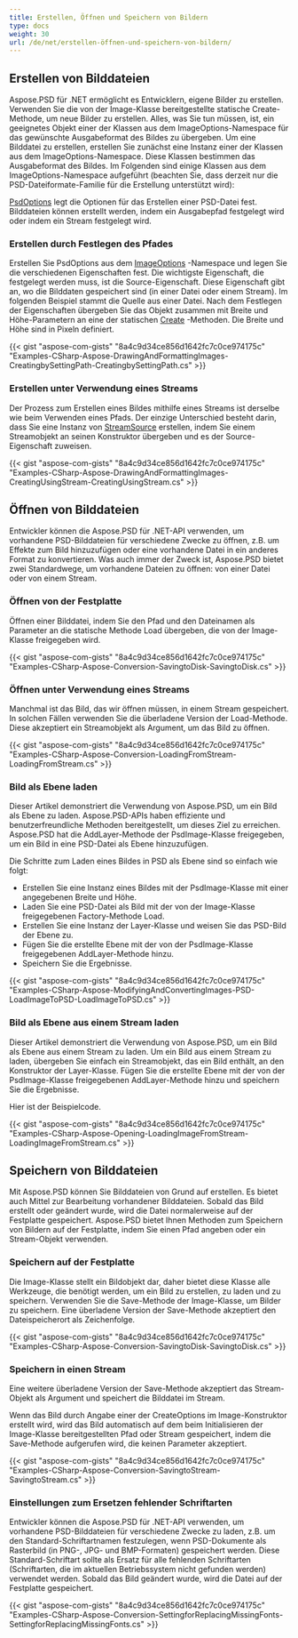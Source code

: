 ```yaml
---
title: Erstellen, Öffnen und Speichern von Bildern
type: docs
weight: 30
url: /de/net/erstellen-öffnen-und-speichern-von-bildern/
---
```


## **Erstellen von Bilddateien**
Aspose.PSD für .NET ermöglicht es Entwicklern, eigene Bilder zu erstellen. Verwenden Sie die von der Image-Klasse bereitgestellte statische Create-Methode, um neue Bilder zu erstellen. Alles, was Sie tun müssen, ist, ein geeignetes Objekt einer der Klassen aus dem ImageOptions-Namespace für das gewünschte Ausgabeformat des Bildes zu übergeben. Um eine Bilddatei zu erstellen, erstellen Sie zunächst eine Instanz einer der Klassen aus dem ImageOptions-Namespace. Diese Klassen bestimmen das Ausgabeformat des Bildes. Im Folgenden sind einige Klassen aus dem ImageOptions-Namespace aufgeführt (beachten Sie, dass derzeit nur die PSD-Dateiformate-Familie für die Erstellung unterstützt wird):

[PsdOptions](https://reference.aspose.com/psd/net/aspose.psd.imageoptions/psdoptions) legt die Optionen für das Erstellen einer PSD-Datei fest. Bilddateien können erstellt werden, indem ein Ausgabepfad festgelegt wird oder indem ein Stream festgelegt wird.
### **Erstellen durch Festlegen des Pfades**
Erstellen Sie PsdOptions aus dem [ImageOptions](https://reference.aspose.com/psd/net/aspose.psd.imageoptions) -Namespace und legen Sie die verschiedenen Eigenschaften fest. Die wichtigste Eigenschaft, die festgelegt werden muss, ist die Source-Eigenschaft. Diese Eigenschaft gibt an, wo die Bilddaten gespeichert sind (in einer Datei oder einem Stream). Im folgenden Beispiel stammt die Quelle aus einer Datei. Nach dem Festlegen der Eigenschaften übergeben Sie das Objekt zusammen mit Breite und Höhe-Parametern an eine der statischen [Create](https://reference.aspose.com/psd/net/aspose.psd/image/methods/create) -Methoden. Die Breite und Höhe sind in Pixeln definiert.


{{< gist "aspose-com-gists" "8a4c9d34ce856d1642fc7c0ce974175c" "Examples-CSharp-Aspose-DrawingAndFormattingImages-CreatingbySettingPath-CreatingbySettingPath.cs" >}}
### **Erstellen unter Verwendung eines Streams**
Der Prozess zum Erstellen eines Bildes mithilfe eines Streams ist derselbe wie beim Verwenden eines Pfads. Der einzige Unterschied besteht darin, dass Sie eine Instanz von [StreamSource](https://reference.aspose.com/psd/net/aspose.psd.sources/streamsource) erstellen, indem Sie einem Streamobjekt an seinen Konstruktor übergeben und es der Source-Eigenschaft zuweisen.


{{< gist "aspose-com-gists" "8a4c9d34ce856d1642fc7c0ce974175c" "Examples-CSharp-Aspose-DrawingAndFormattingImages-CreatingUsingStream-CreatingUsingStream.cs" >}}
## **Öffnen von Bilddateien**
Entwickler können die Aspose.PSD für .NET-API verwenden, um vorhandene PSD-Bilddateien für verschiedene Zwecke zu öffnen, z.B. um Effekte zum Bild hinzuzufügen oder eine vorhandene Datei in ein anderes Format zu konvertieren. Was auch immer der Zweck ist, Aspose.PSD bietet zwei Standardwege, um vorhandene Dateien zu öffnen: von einer Datei oder von einem Stream.
### **Öffnen von der Festplatte**
Öffnen einer Bilddatei, indem Sie den Pfad und den Dateinamen als Parameter an die statische Methode Load übergeben, die von der Image-Klasse freigegeben wird.


{{< gist "aspose-com-gists" "8a4c9d34ce856d1642fc7c0ce974175c" "Examples-CSharp-Aspose-Conversion-SavingtoDisk-SavingtoDisk.cs" >}}
### **Öffnen unter Verwendung eines Streams**
Manchmal ist das Bild, das wir öffnen müssen, in einem Stream gespeichert. In solchen Fällen verwenden Sie die überladene Version der Load-Methode. Diese akzeptiert ein Streamobjekt als Argument, um das Bild zu öffnen.


{{< gist "aspose-com-gists" "8a4c9d34ce856d1642fc7c0ce974175c" "Examples-CSharp-Aspose-Conversion-LoadingFromStream-LoadingFromStream.cs" >}}
### **Bild als Ebene laden**
Dieser Artikel demonstriert die Verwendung von Aspose.PSD, um ein Bild als Ebene zu laden. Aspose.PSD-APIs haben effiziente und benutzerfreundliche Methoden bereitgestellt, um dieses Ziel zu erreichen. Aspose.PSD hat die AddLayer-Methode der PsdImage-Klasse freigegeben, um ein Bild in eine PSD-Datei als Ebene hinzuzufügen.

Die Schritte zum Laden eines Bildes in PSD als Ebene sind so einfach wie folgt:

- Erstellen Sie eine Instanz eines Bildes mit der PsdImage-Klasse mit einer angegebenen Breite und Höhe.
- Laden Sie eine PSD-Datei als Bild mit der von der Image-Klasse freigegebenen Factory-Methode Load.
- Erstellen Sie eine Instanz der Layer-Klasse und weisen Sie das PSD-Bild der Ebene zu.
- Fügen Sie die erstellte Ebene mit der von der PsdImage-Klasse freigegebenen AddLayer-Methode hinzu.
- Speichern Sie die Ergebnisse.


{{< gist "aspose-com-gists" "8a4c9d34ce856d1642fc7c0ce974175c" "Examples-CSharp-Aspose-ModifyingAndConvertingImages-PSD-LoadImageToPSD-LoadImageToPSD.cs" >}}
### **Bild als Ebene aus einem Stream laden**
Dieser Artikel demonstriert die Verwendung von Aspose.PSD, um ein Bild als Ebene aus einem Stream zu laden. Um ein Bild aus einem Stream zu laden, übergeben Sie einfach ein Streamobjekt, das ein Bild enthält, an den Konstruktor der Layer-Klasse. Fügen Sie die erstellte Ebene mit der von der PsdImage-Klasse freigegebenen AddLayer-Methode hinzu und speichern Sie die Ergebnisse.


Hier ist der Beispielcode.

{{< gist "aspose-com-gists" "8a4c9d34ce856d1642fc7c0ce974175c" "Examples-CSharp-Aspose-Opening-LoadingImageFromStream-LoadingImageFromStream.cs" >}}
## **Speichern von Bilddateien**
Mit Aspose.PSD können Sie Bilddateien von Grund auf erstellen. Es bietet auch Mittel zur Bearbeitung vorhandener Bilddateien. Sobald das Bild erstellt oder geändert wurde, wird die Datei normalerweise auf der Festplatte gespeichert. Aspose.PSD bietet Ihnen Methoden zum Speichern von Bildern auf der Festplatte, indem Sie einen Pfad angeben oder ein Stream-Objekt verwenden.
### **Speichern auf der Festplatte**
Die Image-Klasse stellt ein Bildobjekt dar, daher bietet diese Klasse alle Werkzeuge, die benötigt werden, um ein Bild zu erstellen, zu laden und zu speichern. Verwenden Sie die Save-Methode der Image-Klasse, um Bilder zu speichern. Eine überladene Version der Save-Methode akzeptiert den Dateispeicherort als Zeichenfolge.


{{< gist "aspose-com-gists" "8a4c9d34ce856d1642fc7c0ce974175c" "Examples-CSharp-Aspose-Conversion-SavingtoDisk-SavingtoDisk.cs" >}}
### **Speichern in einen Stream**
Eine weitere überladene Version der Save-Methode akzeptiert das Stream-Objekt als Argument und speichert die Bilddatei im Stream.

Wenn das Bild durch Angabe einer der CreateOptions im Image-Konstruktor erstellt wird, wird das Bild automatisch auf dem beim Initialisieren der Image-Klasse bereitgestellten Pfad oder Stream gespeichert, indem die Save-Methode aufgerufen wird, die keinen Parameter akzeptiert.


{{< gist "aspose-com-gists" "8a4c9d34ce856d1642fc7c0ce974175c" "Examples-CSharp-Aspose-Conversion-SavingtoStream-SavingtoStream.cs" >}}
### **Einstellungen zum Ersetzen fehlender Schriftarten**
Entwickler können die Aspose.PSD für .NET-API verwenden, um vorhandene PSD-Bilddateien für verschiedene Zwecke zu laden, z.B. um den Standard-Schriftartnamen festzulegen, wenn PSD-Dokumente als Rasterbild (in PNG-, JPG- und BMP-Formaten) gespeichert werden. Diese Standard-Schriftart sollte als Ersatz für alle fehlenden Schriftarten (Schriftarten, die im aktuellen Betriebssystem nicht gefunden werden) verwendet werden. Sobald das Bild geändert wurde, wird die Datei auf der Festplatte gespeichert.


{{< gist "aspose-com-gists" "8a4c9d34ce856d1642fc7c0ce974175c" "Examples-CSharp-Aspose-Conversion-SettingforReplacingMissingFonts-SettingforReplacingMissingFonts.cs" >}}
